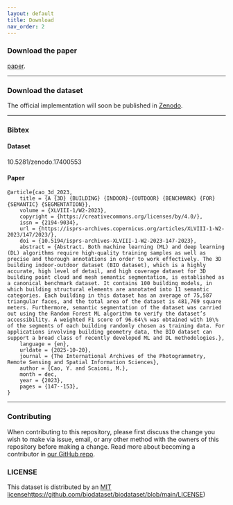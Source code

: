 ```yaml
---
layout: default
title: Download
nav_order: 2
---
```


### Download the paper
[paper](https://isprs-archives.copernicus.org/articles/XLVIII-1-W3-2023/31/2023/).

----
### Download the dataset
The official implementation will soon be published in [Zenodo](10.5281/zenodo.17400553).

----

### Bibtex
#### Dataset
10.5281/zenodo.17400553
#### Paper
```
@article{cao_3d_2023,
	title = {A {3D} {BUILDING} {INDOOR}-{OUTDOOR} {BENCHMARK} {FOR} {SEMANTIC} {SEGMENTATION}},
	volume = {XLVIII-1/W2-2023},
	copyright = {https://creativecommons.org/licenses/by/4.0/},
	issn = {2194-9034},
	url = {https://isprs-archives.copernicus.org/articles/XLVIII-1-W2-2023/147/2023/},
	doi = {10.5194/isprs-archives-XLVIII-1-W2-2023-147-2023},
	abstract = {Abstract. Both machine learning (ML) and deep learning (DL) algorithms require high-quality training samples as well as precise and thorough annotations in order to work effectively. The 3D building indoor-outdoor dataset (BIO dataset), which is a highly accurate, high level of detail, and high coverage dataset for 3D building point cloud and mesh semantic segmentation, is established as a canonical benchmark dataset. It contains 100 building models, in which building structural elements are annotated into 11 semantic categories. Each building in this dataset has an average of 75,587 triangular faces, and the total area of the dataset is 481,769 square meters. Furthermore, semantic segmentation of the dataset was carried out using the Random Forest ML algorithm to verify the dataset’s accessibility. A weighted F1 score of 96.64\% was obtained with 10\% of the segments of each building randomly chosen as training data. For applications involving building geometry data, the BIO dataset can support a broad class of recently developed ML and DL methodologies.},
	language = {en},
	urldate = {2025-10-20},
	journal = {The International Archives of the Photogrammetry, Remote Sensing and Spatial Information Sciences},
	author = {Cao, Y. and Scaioni, M.},
	month = dec,
	year = {2023},
	pages = {147--153},
}
```
----

### Contributing

When contributing to this repository, please first discuss the change you wish to make via issue,
email, or any other method with the owners of this repository before making a change. Read more about becoming a contributor in [our GitHub repo](https://github.com/biodatset/biodataset/#contributing).

### LICENSE

This dataset is distributed by an [MIT license](https://github.com/biodataset/biodataset/blob/main/LICENSE)https://github.com/biodataset/biodataset/blob/main/LICENSE)
